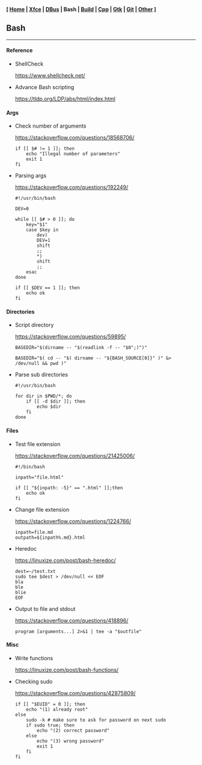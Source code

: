 **[ [Home](00-Home.html) | [Xfce](05-Xfce.html) | [DBus](10-DBus.html) | Bash | [Build](20-Build.html) | [Cpp](25-Cpp.html) | [Gtk](30-Gtk.html) | [Git](35-Git.html) | [Other](99-Other.html) ]**

## Bash

---

#### Reference

* ShellCheck
    
    https://www.shellcheck.net/  

* Advance Bash scripting
    
    https://tldp.org/LDP/abs/html/index.html  



#### Args

* Check number of arguments
    
    https://stackoverflow.com/questions/18568706/  
    
    ```
    if [[ $# != 1 ]]; then
        echo "Illegal number of parameters"
        exit 1
    fi
    ```

* Parsing args
    
    https://stackoverflow.com/questions/192249/  

    ```
    #!/usr/bin/bash

    DEV=0

    while [[ $# > 0 ]]; do
        key="$1"
        case $key in
            dev)
            DEV=1
            shift
            ;;
            *)
            shift
            ;;
        esac
    done

    if [[ $DEV == 1 ]]; then
        echo ok
    fi
    ```



#### Directories

* Script directory
    
    https://stackoverflow.com/questions/59895/  
    
    ```
    BASEDIR="$(dirname -- "$(readlink -f -- "$0";)")"
    
    BASEDIR="$( cd -- "$( dirname -- "${BASH_SOURCE[0]}" )" &> /dev/null && pwd )"
    ```

* Parse sub directories

    ```
    #!/usr/bin/bash

    for dir in $PWD/*; do
        if [[ -d $dir ]]; then
            echo $dir
        fi
    done
    ```



#### Files

* Test file extension
    
    https://stackoverflow.com/questions/21425006/  
    
    ```
    #!/bin/bash

    inpath="file.html"

    if [[ "${inpath: -5}" == ".html" ]];then
        echo ok
    fi
    ```

* Change file extension
    
    https://stackoverflow.com/questions/1224766/  

    ```
    inpath=file.md
    outpath=${inpath%.md}.html
    ```
* Heredoc
    
    https://linuxize.com/post/bash-heredoc/  
    
    ```
    dest=~/test.txt
    sudo tee $dest > /dev/null << EOF
    bla
    ble
    blie
    EOF
    ```

* Output to file and stdout
    
    https://stackoverflow.com/questions/418896/  
    
    ```
    program [arguments...] 2>&1 | tee -a "$outfile"
    ```



#### Misc

* Write functions
    
    https://linuxize.com/post/bash-functions/  

* Checking sudo
    
    https://stackoverflow.com/questions/42875809/  
    
    ```
    if [[ "$EUID" = 0 ]]; then
        echo "(1) already root"
    else
        sudo -k # make sure to ask for password on next sudo
        if sudo true; then
            echo "(2) correct password"
        else
            echo "(3) wrong password"
            exit 1
        fi
    fi
    ```



